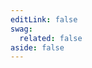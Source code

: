 ```yaml
---
editLink: false
swag:
  related: false
aside: false
---
```


<SwagLanding>
    <template #title>Storefront</template>
    <template #description>
        Storefront (frontend) is a key component of every ecommerce business, serving as the primary interface for online customers to view products, place orders, manage their purchases, etc. An engaging storefront can ultimately lead to increased customer satisfaction and higher sales. Shopware offers developers tools to create highly customizable, user-friendly storefronts that seamlessly integrate with its backend systems and cater to your business's unique needs.
    </template>
    <template #image>
        <img src="/landing/apps/storefront.jpg"/>
    </template>
    <template #exposed2>
        <SwagLandingCardList>
            <template #title>
                Capabilities
            </template>
            <template #description>
                Try our template extensions and elevate your customer experience.
            </template>
        </SwagLandingCardList>
    </template>
</SwagLanding>
